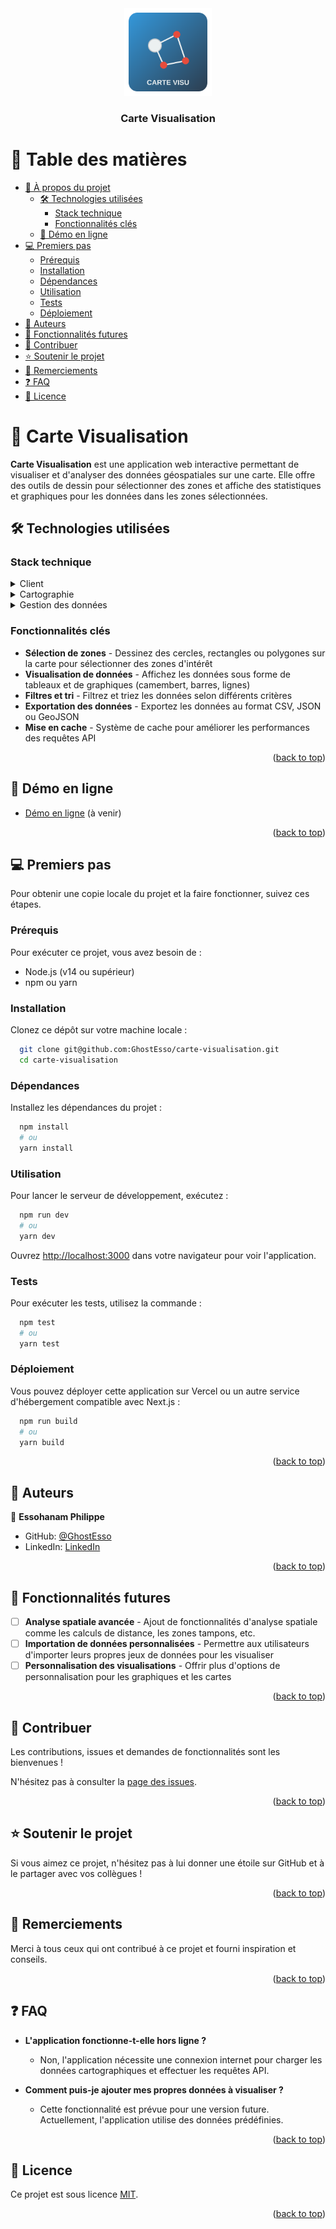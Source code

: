 <div align="center" id="readme-top">
  <img src="public/carte-visu-logo.svg" alt="logo" width="140" height="auto" />
  <br/>

  <h3><b>Carte Visualisation</b></h3>

</div>

<!-- TABLE OF CONTENTS -->

# 📗 Table des matières

- [📖 À propos du projet](#about-project)
  - [🛠 Technologies utilisées](#built-with)
    - [Stack technique](#tech-stack)
    - [Fonctionnalités clés](#key-features)
  - [🚀 Démo en ligne](#live-demo)
- [💻 Premiers pas](#getting-started)
  - [Prérequis](#prerequisites)
  - [Installation](#setup)
  - [Dépendances](#install)
  - [Utilisation](#usage)
  - [Tests](#run-tests)
  - [Déploiement](#deployment)
- [👥 Auteurs](#authors)
- [🔭 Fonctionnalités futures](#future-features)
- [🤝 Contribuer](#contributing)
- [⭐️ Soutenir le projet](#support)
- [🙏 Remerciements](#acknowledgements)
- [❓ FAQ](#faq)
- [📝 Licence](#license)

<!-- DESCRIPTION DU PROJET -->

# 📖 Carte Visualisation <a name="about-project"></a>

**Carte Visualisation** est une application web interactive permettant de visualiser et d'analyser des données géospatiales sur une carte. Elle offre des outils de dessin pour sélectionner des zones et affiche des statistiques et graphiques pour les données dans les zones sélectionnées.

## 🛠 Technologies utilisées <a name="built-with"></a>

### Stack technique <a name="tech-stack"></a>

<details>
  <summary>Client</summary>
  <ul>
    <li><a href="https://nextjs.org/">Next.js</a></li>
    <li><a href="https://reactjs.org/">React.js</a></li>
    <li><a href="https://www.typescriptlang.org/">TypeScript</a></li>
    <li><a href="https://www.chartjs.org/">Chart.js</a></li>
  </ul>
</details>

<details>
  <summary>Cartographie</summary>
  <ul>
    <li><a href="https://leafletjs.com/">Leaflet</a></li>
  </ul>
</details>

<details>
  <summary>Gestion des données</summary>
  <ul>
    <li>Services API avec cache intégré</li>
    <li>Exportation au format CSV, JSON et GeoJSON</li>
  </ul>
</details>

<!-- FONCTIONNALITÉS CLÉS -->

### Fonctionnalités clés <a name="key-features"></a>

- **Sélection de zones** - Dessinez des cercles, rectangles ou polygones sur la carte pour sélectionner des zones d'intérêt
- **Visualisation de données** - Affichez les données sous forme de tableaux et de graphiques (camembert, barres, lignes)
- **Filtres et tri** - Filtrez et triez les données selon différents critères
- **Exportation des données** - Exportez les données au format CSV, JSON ou GeoJSON
- **Mise en cache** - Système de cache pour améliorer les performances des requêtes API

<p align="right">(<a href="#readme-top">back to top</a>)</p>

<!-- DÉMO EN LIGNE -->

## 🚀 Démo en ligne <a name="live-demo"></a>

- [Démo en ligne](https://carte-visualisation.vercel.app) (à venir)

<p align="right">(<a href="#readme-top">back to top</a>)</p>

<!-- PREMIERS PAS -->

## 💻 Premiers pas <a name="getting-started"></a>

Pour obtenir une copie locale du projet et la faire fonctionner, suivez ces étapes.

### Prérequis <a name="prerequisites"></a>

Pour exécuter ce projet, vous avez besoin de :

- Node.js (v14 ou supérieur)
- npm ou yarn

### Installation <a name="setup"></a>

Clonez ce dépôt sur votre machine locale :

```sh
  git clone git@github.com:GhostEsso/carte-visualisation.git
  cd carte-visualisation
```

### Dépendances <a name="install"></a>

Installez les dépendances du projet :

```sh
  npm install
  # ou
  yarn install
```

### Utilisation <a name="usage"></a>

Pour lancer le serveur de développement, exécutez :

```sh
  npm run dev
  # ou
  yarn dev
```

Ouvrez [http://localhost:3000](http://localhost:3000) dans votre navigateur pour voir l'application.

### Tests <a name="run-tests"></a>

Pour exécuter les tests, utilisez la commande :

```sh
  npm test
  # ou
  yarn test
```

### Déploiement <a name="deployment"></a>

Vous pouvez déployer cette application sur Vercel ou un autre service d'hébergement compatible avec Next.js :

```sh
  npm run build
  # ou
  yarn build
```

<p align="right">(<a href="#readme-top">back to top</a>)</p>

<!-- AUTEURS -->

## 👥 Auteurs <a name="authors"></a>

👤 **Essohanam Philippe**

- GitHub: [@GhostEsso](https://github.com/GhostEsso)
- LinkedIn: [LinkedIn](https://linkedin.com/in/linkedinhandle)

<p align="right">(<a href="#readme-top">back to top</a>)</p>

<!-- FONCTIONNALITÉS FUTURES -->

## 🔭 Fonctionnalités futures <a name="future-features"></a>

- [ ] **Analyse spatiale avancée** - Ajout de fonctionnalités d'analyse spatiale comme les calculs de distance, les zones tampons, etc.
- [ ] **Importation de données personnalisées** - Permettre aux utilisateurs d'importer leurs propres jeux de données pour les visualiser
- [ ] **Personnalisation des visualisations** - Offrir plus d'options de personnalisation pour les graphiques et les cartes

<p align="right">(<a href="#readme-top">back to top</a>)</p>

<!-- CONTRIBUER -->

## 🤝 Contribuer <a name="contributing"></a>

Les contributions, issues et demandes de fonctionnalités sont les bienvenues !

N'hésitez pas à consulter la [page des issues](https://github.com/GhostEsso/carte-visualisation/issues).

<p align="right">(<a href="#readme-top">back to top</a>)</p>

<!-- SOUTIEN -->

## ⭐️ Soutenir le projet <a name="support"></a>

Si vous aimez ce projet, n'hésitez pas à lui donner une étoile sur GitHub et à le partager avec vos collègues !

<p align="right">(<a href="#readme-top">back to top</a>)</p>

<!-- REMERCIEMENTS -->

## 🙏 Remerciements <a name="acknowledgements"></a>

Merci à tous ceux qui ont contribué à ce projet et fourni inspiration et conseils.

<p align="right">(<a href="#readme-top">back to top</a>)</p>

<!-- FAQ -->

## ❓ FAQ <a name="faq"></a>

- **L'application fonctionne-t-elle hors ligne ?**

  - Non, l'application nécessite une connexion internet pour charger les données cartographiques et effectuer les requêtes API.

- **Comment puis-je ajouter mes propres données à visualiser ?**

  - Cette fonctionnalité est prévue pour une version future. Actuellement, l'application utilise des données prédéfinies.

<p align="right">(<a href="#readme-top">back to top</a>)</p>

<!-- LICENCE -->

## 📝 Licence <a name="license"></a>

Ce projet est sous licence [MIT](./LICENSE).

<p align="right">(<a href="#readme-top">back to top</a>)</p>


